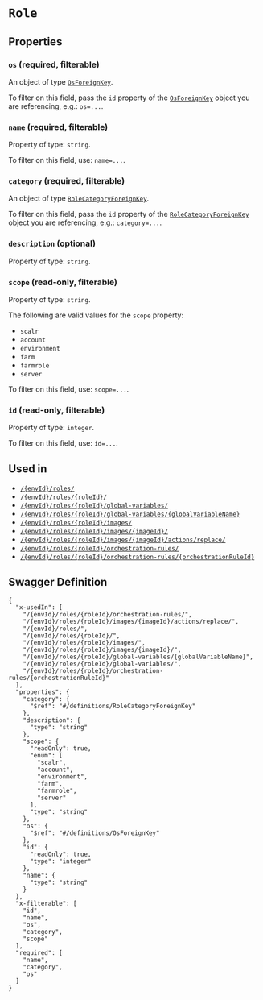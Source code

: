 # `Role` #







## Properties ##

### `os` (required, filterable) ###




An object of type [`OsForeignKey`](./../definitions/OsForeignKey.mkd).

To filter on this field, pass the `id` property of the [`OsForeignKey`](./../definitions/OsForeignKey.mkd) object you are referencing,
e.g.: `os=...`.


### `name` (required, filterable) ###




Property of type: `string`.


To filter on this field, use: `name=...`.


### `category` (required, filterable) ###




An object of type [`RoleCategoryForeignKey`](./../definitions/RoleCategoryForeignKey.mkd).

To filter on this field, pass the `id` property of the [`RoleCategoryForeignKey`](./../definitions/RoleCategoryForeignKey.mkd) object you are referencing,
e.g.: `category=...`.


### `description` (optional) ###




Property of type: `string`.




### `scope` (read-only, filterable) ###




Property of type: `string`.

 
The following are valid values for the `scope` property:
  + `scalr`
  + `account`
  + `environment`
  + `farm`
  + `farmrole`
  + `server`

To filter on this field, use: `scope=...`.


### `id` (read-only, filterable) ###




Property of type: `integer`.


To filter on this field, use: `id=...`.




## Used in ##

  + [`/{envId}/roles/`](./../rest/api/user/v1/{envId}/roles/)
  + [`/{envId}/roles/{roleId}/`](./../rest/api/user/v1/{envId}/roles/{roleId}/)
  + [`/{envId}/roles/{roleId}/global-variables/`](./../rest/api/user/v1/{envId}/roles/{roleId}/global-variables/)
  + [`/{envId}/roles/{roleId}/global-variables/{globalVariableName}`](./../rest/api/user/v1/{envId}/roles/{roleId}/global-variables/{globalVariableName})
  + [`/{envId}/roles/{roleId}/images/`](./../rest/api/user/v1/{envId}/roles/{roleId}/images/)
  + [`/{envId}/roles/{roleId}/images/{imageId}/`](./../rest/api/user/v1/{envId}/roles/{roleId}/images/{imageId}/)
  + [`/{envId}/roles/{roleId}/images/{imageId}/actions/replace/`](./../rest/api/user/v1/{envId}/roles/{roleId}/images/{imageId}/actions/replace/)
  + [`/{envId}/roles/{roleId}/orchestration-rules/`](./../rest/api/user/v1/{envId}/roles/{roleId}/orchestration-rules/)
  + [`/{envId}/roles/{roleId}/orchestration-rules/{orchestrationRuleId}`](./../rest/api/user/v1/{envId}/roles/{roleId}/orchestration-rules/{orchestrationRuleId})

## Swagger Definition ##

    {
      "x-usedIn": [
        "/{envId}/roles/{roleId}/orchestration-rules/", 
        "/{envId}/roles/{roleId}/images/{imageId}/actions/replace/", 
        "/{envId}/roles/", 
        "/{envId}/roles/{roleId}/", 
        "/{envId}/roles/{roleId}/images/", 
        "/{envId}/roles/{roleId}/images/{imageId}/", 
        "/{envId}/roles/{roleId}/global-variables/{globalVariableName}", 
        "/{envId}/roles/{roleId}/global-variables/", 
        "/{envId}/roles/{roleId}/orchestration-rules/{orchestrationRuleId}"
      ], 
      "properties": {
        "category": {
          "$ref": "#/definitions/RoleCategoryForeignKey"
        }, 
        "description": {
          "type": "string"
        }, 
        "scope": {
          "readOnly": true, 
          "enum": [
            "scalr", 
            "account", 
            "environment", 
            "farm", 
            "farmrole", 
            "server"
          ], 
          "type": "string"
        }, 
        "os": {
          "$ref": "#/definitions/OsForeignKey"
        }, 
        "id": {
          "readOnly": true, 
          "type": "integer"
        }, 
        "name": {
          "type": "string"
        }
      }, 
      "x-filterable": [
        "id", 
        "name", 
        "os", 
        "category", 
        "scope"
      ], 
      "required": [
        "name", 
        "category", 
        "os"
      ]
    }
